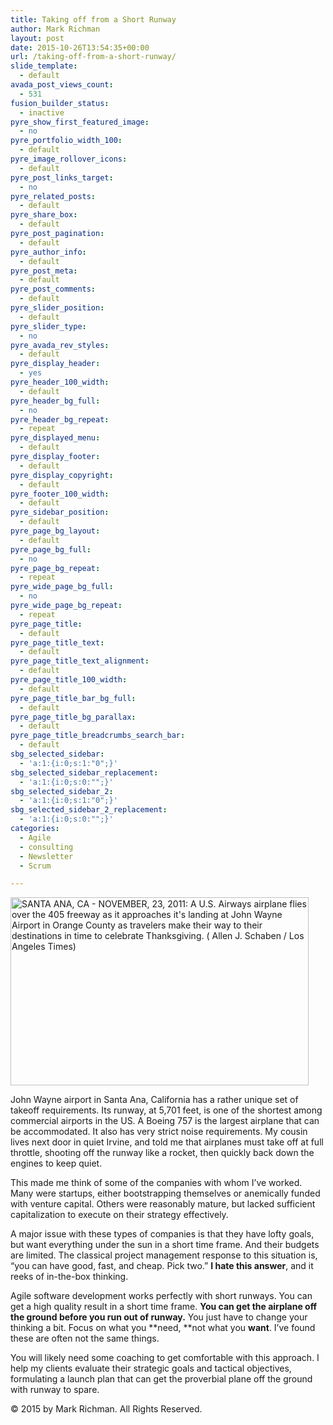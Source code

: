 ```yaml
---
title: Taking off from a Short Runway
author: Mark Richman
layout: post
date: 2015-10-26T13:54:35+00:00
url: /taking-off-from-a-short-runway/
slide_template:
  - default
avada_post_views_count:
  - 531
fusion_builder_status:
  - inactive
pyre_show_first_featured_image:
  - no
pyre_portfolio_width_100:
  - default
pyre_image_rollover_icons:
  - default
pyre_post_links_target:
  - no
pyre_related_posts:
  - default
pyre_share_box:
  - default
pyre_post_pagination:
  - default
pyre_author_info:
  - default
pyre_post_meta:
  - default
pyre_post_comments:
  - default
pyre_slider_position:
  - default
pyre_slider_type:
  - no
pyre_avada_rev_styles:
  - default
pyre_display_header:
  - yes
pyre_header_100_width:
  - default
pyre_header_bg_full:
  - no
pyre_header_bg_repeat:
  - repeat
pyre_displayed_menu:
  - default
pyre_display_footer:
  - default
pyre_display_copyright:
  - default
pyre_footer_100_width:
  - default
pyre_sidebar_position:
  - default
pyre_page_bg_layout:
  - default
pyre_page_bg_full:
  - no
pyre_page_bg_repeat:
  - repeat
pyre_wide_page_bg_full:
  - no
pyre_wide_page_bg_repeat:
  - repeat
pyre_page_title:
  - default
pyre_page_title_text:
  - default
pyre_page_title_text_alignment:
  - default
pyre_page_title_100_width:
  - default
pyre_page_title_bar_bg_full:
  - default
pyre_page_title_bg_parallax:
  - default
pyre_page_title_breadcrumbs_search_bar:
  - default
sbg_selected_sidebar:
  - 'a:1:{i:0;s:1:"0";}'
sbg_selected_sidebar_replacement:
  - 'a:1:{i:0;s:0:"";}'
sbg_selected_sidebar_2:
  - 'a:1:{i:0;s:1:"0";}'
sbg_selected_sidebar_2_replacement:
  - 'a:1:{i:0;s:0:"";}'
categories:
  - Agile
  - consulting
  - Newsletter
  - Scrum

---
```

<img class="alignleft wp-image-801" src="http://www.markrichman.com/wp-content/uploads/2015/10/6a00d8341c630a53ef01630626d091970d-640wi.jpg" alt="SANTA ANA, CA - NOVEMBER, 23, 2011: A U.S. Airways airplane flies over the 405 freeway as it approaches it's landing at John Wayne Airport in Orange County as travelers make their way to their destinations in time to celebrate Thanksgiving. ( Allen J. Schaben  / Los Angeles Times)" width="477" height="301" srcset="http://www.markrichman.com/wp-content/uploads/2015/10/6a00d8341c630a53ef01630626d091970d-640wi-300x189.jpg 300w, http://www.markrichman.com/wp-content/uploads/2015/10/6a00d8341c630a53ef01630626d091970d-640wi-320x202.jpg 320w, http://www.markrichman.com/wp-content/uploads/2015/10/6a00d8341c630a53ef01630626d091970d-640wi.jpg 640w" sizes="(max-width: 477px) 100vw, 477px" />

John Wayne airport in Santa Ana, California has a rather unique set of takeoff requirements. Its runway, at 5,701 feet, is one of the shortest among commercial airports in the US. A Boeing 757 is the largest airplane that can be accommodated. It also has very strict noise requirements. My cousin lives next door in quiet Irvine, and told me that airplanes must take off at full throttle, shooting off the runway like a rocket, then quickly back down the engines to keep quiet.

This made me think of some of the companies with whom I&#8217;ve worked. Many were startups, either bootstrapping themselves or anemically funded with venture capital. Others were reasonably mature, but lacked sufficient capitalization to execute on their strategy effectively.

A major issue with these types of companies is that they have lofty goals, but want everything under the sun in a short time frame. And their budgets are limited. The classical project management response to this situation is, &#8220;you can have good, fast, and cheap. Pick two.&#8221; **I hate this answer**, and it reeks of in-the-box thinking.

Agile software development works perfectly with short runways. You can get a high quality result in a short time frame. **You can get the airplane off the ground before you run out of runway.** You just have to change your thinking a bit. Focus on what you **need, **not what you **want**. I&#8217;ve found these are often not the same things.

You will likely need some coaching to get comfortable with this approach. I help my clients evaluate their strategic goals and tactical objectives, formulating a launch plan that can get the proverbial plane off the ground with runway to spare.

© 2015 by Mark Richman. All Rights Reserved.